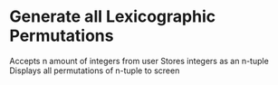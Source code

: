 # Generate all Lexicographic Permutations
Accepts n amount of integers from user
Stores integers as an n-tuple
Displays all permutations of n-tuple to screen
